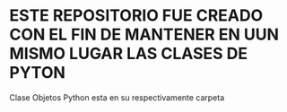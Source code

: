 # ESTE REPOSITORIO FUE CREADO CON EL FIN DE MANTENER EN UUN MISMO LUGAR LAS CLASES DE PYTON

Clase Objetos Python esta en su respectivamente carpeta